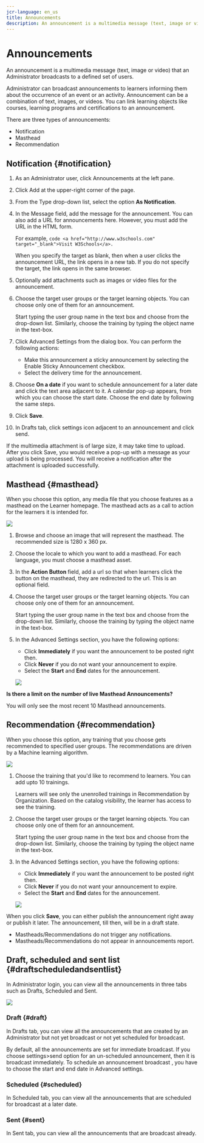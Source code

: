```yaml
---
jcr-language: en_us
title: Announcements
description: An announcement is a multimedia message (text, image or video) that an Administrator broadcasts to a defined set of users.
---
```



# Announcements

An announcement is a multimedia message (text, image or video) that an Administrator broadcasts to a defined set of users.

Administrator can broadcast announcements to learners informing them about the occurrence of an event or an activity. Announcement can be a combination of text, images, or videos. You can link learning objects like courses, learning programs and certifications to an announcement.

There are three types of announcements:

* Notification
* Masthead
* Recommendation

## Notification {#notification}

1. As an Administrator user, click Announcements at the left pane.
1. Click Add at the upper-right corner of the page.
1. From the Type drop-down list, select the option **As Notification**.
1. In the Message field, add the message for the announcement. You can also add a URL for announcements here. However, you must add the URL in the HTML form. 

   For example,  `code <a href="http://www.w3schools.com" target="_blank">Visit W3Schools</a>.`

   When you specify the target as blank, then when a user clicks the announcement URL, the link opens in a new tab. If you do not specify the target, the link opens in the same browser.

1. Optionally add attachments such as images or video files for the announcement.
1. Choose the target user groups or the target learning objects. You can choose only one of them for an announcement.

   Start typing the user group name in the text box and choose from the drop-down list. Similarly, choose the training by typing the object name in the text-box.

1. Click Advanced Settings from the dialog box. You can perform the following actions:

   * Make this announcement a sticky announcement by selecting the Enable Sticky Announcement checkbox.
   * Select the delivery time for the announcement.

1. Choose **On a date** if you want to schedule announcement for a later date and click the text area adjacent to it. A calendar pop-up appears, from which you can choose the start date. Choose the end date by following the same steps.
1. Click **Save**.
1. In Drafts tab, click settings icon  adjacent to an announcement and click send.

If the multimedia attachment is of large size, it may take time to upload. After you click Save, you would receive a pop-up with a message as your upload is being processed. You will receive a notification after the attachment is uploaded successfully.

## Masthead {#masthead}

When you choose this option, any media file that you choose features as a masthead on the Learner homepage. The masthead acts as a call to action for the learners it is intended for.

![](assets/masthead-announcement.png)

1. Browse and choose an image that will represent the masthead. The recommended size is 1280 x 360 px.
1. Choose the locale to which you want to add a masthead. For each language, you must choose a masthead asset.
1. In the **Action Button** field, add a url so that when learners click the button on the masthead, they are redirected to the url. This is an optional field.
1. Choose the target user groups or the target learning objects. You can choose only one of them for an announcement.

   Start typing the user group name in the text box and choose from the drop-down list. Similarly, choose the training by typing the object name in the text-box.

1. In the Advanced Settings section, you have the following options:

   * Click **Immediately** if you want the announcement to be posted right then.
   * Click **Never** if you do not want your announcement to expire.
   * Select the **Start** and **End** dates for the announcement.

   ![](assets/advanced-settings.png)

**Is there a limit on the number of live Masthead Announcements?**

You will only see the most recent 10 Masthead announcements.

## Recommendation {#recommendation}

When you choose this option, any training that you choose gets recommended to specified user groups. The recommendations are driven by a Machine learning algorithm.

![](assets/recommendation-announcement.png)

1. Choose the training that you'd like to recommend to learners. You can add upto 10 trainings.

   Learners will see only the unenrolled trainings in Recommendation by Organization. Based on the catalog visibility, the learner has access to see the training.

1. Choose the target user groups or the target learning objects. You can choose only one of them for an announcement.

   Start typing the user group name in the text box and choose from the drop-down list. Similarly, choose the training by typing the object name in the text-box.

1. In the Advanced Settings section, you have the following options:

   * Click **Immediately** if you want the announcement to be posted right then.
   * Click **Never** if you do not want your announcement to expire.
   * Select the **Start** and **End** dates for the announcement.

   ![](assets/advanced-settings.png)

When you click **Save**, you can either publish the announcement right away or publish it later. The announcement, till then, will be in a draft state.

* Mastheads/Recommendations do not trigger any notifications.
* Mastheads/Recommendations do not appear in announcements report.

## Draft, scheduled and sent list {#draftscheduledandsentlist}

In Administrator login, you can view all the announcements in three tabs such as Drafts, Scheduled and Sent.

![](assets/three-tabs-announcement1.png)

### Draft {#draft}

In Drafts tab, you can view all the announcements that are created by an Administrator but not yet broadcast or not yet scheduled for broadcast.

By default, all the announcements are set for immediate broadcast. If you choose settings>send option for an un-scheduled announcement, then it is broadcast immediately. To schedule an announcement broadcast , you have to choose the start and end date in Advanced settings.

### Scheduled {#scheduled}

In Scheduled tab, you can view all the announcements that are scheduled for broadcast at a later date.

### Sent {#sent}

In Sent tab, you can view all the announcements that are broadcast already.
